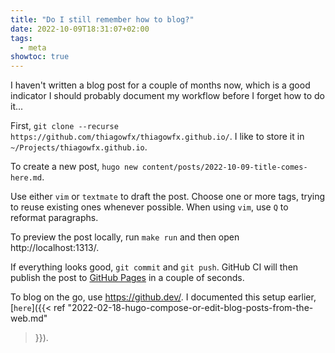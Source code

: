 ```yaml
---
title: "Do I still remember how to blog?"
date: 2022-10-09T18:31:07+02:00
tags:
  - meta
showtoc: true
---
```


I haven't written a blog post for a couple of months now, which is a good indicator I should probably document my workflow before I forget how to do it...

<!--more-->

First, `git clone --recurse https://github.com/thiagowfx/thiagowfx.github.io/`.
I like to store it in `~/Projects/thiagowfx.github.io`.

To create a new post, `hugo new content/posts/2022-10-09-title-comes-here.md`.

Use either `vim` or `textmate` to draft the post. Choose one or more tags,
trying to reuse existing ones whenever possible. When using `vim`, use `Q` to
reformat paragraphs.

To preview the post locally, run `make run` and then open http://localhost:1313/.

If everything looks good, `git commit` and `git push`. GitHub CI will then
publish the post to [GitHub Pages](https://pages.github.com/) in a couple of
seconds.

To blog on the go, use https://github.dev/. I documented this setup earlier,
[`here`]({{< ref "2022-02-18-hugo-compose-or-edit-blog-posts-from-the-web.md"
>}}).
